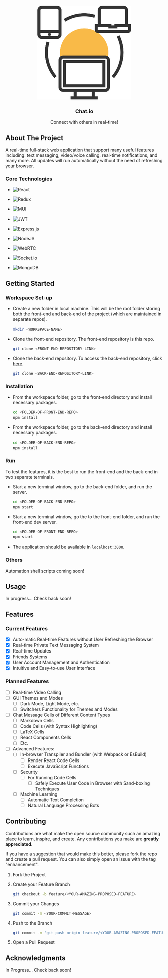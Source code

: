 <p align='center'>
	<img src="./images/network-svgrepo-com.svg" width="300px" />
</p>

<h3 align="center">
	Chat.io
</h3>

<p align="center">
	Connect with others in real-time!
</p>


## About The Project

A real-time full-stack web application that support many useful features including: text messaging, video/voice calling, real-time notifications, and many more. All updates will run automatically without the need of refreshing your browser.

### Core Technologies

- ![React](https://img.shields.io/badge/react-%2320232a.svg?style=for-the-badge&logo=react&logoColor=%2361DAFB)
  
- ![Redux](https://img.shields.io/badge/redux-%23593d88.svg?style=for-the-badge&logo=redux&logoColor=white)

- ![MUI](https://img.shields.io/badge/MUI-%230081CB.svg?style=for-the-badge&logo=mui&logoColor=white)

- ![JWT](https://img.shields.io/badge/JWT-black?style=for-the-badge&logo=JSON%20web%20tokens)

- ![Express.js](https://img.shields.io/badge/express.js-%23404d59.svg?style=for-the-badge&logo=express&logoColor=%2361DAFB)

- ![NodeJS](https://img.shields.io/badge/node.js-6DA55F?style=for-the-badge&logo=node.js&logoColor=white)

- ![WebRTC](https://a11ybadges.com/badge?logo=webrtc)

- ![Socket.io](https://img.shields.io/badge/Socket.io-black?style=for-the-badge&logo=socket.io&badgeColor=010101)

- ![MongoDB](https://img.shields.io/badge/MongoDB-%234ea94b.svg?style=for-the-badge&logo=mongodb&logoColor=white)

## Getting Started

### Workspace Set-up

- Create a new folder in local machine. This will be the root folder storing both the front-end and back-end of the project (which are maintained in separate repos).

  ```sh
  mkdir <WORKSPACE-NAME>
  ```

- Clone the front-end repository. The front-end repository is this repo.

  ```sh
  git clone <FRONT-END-REPOSITORY-LINK>
  ```

- Clone the back-end repository. To access the back-end repository, click [here](https://github.com/danielphan-dp/messanging-platform-server).

  ```sh
  git clone <BACK-END-REPOSITORY-LINK>
  ```

### Installation

- From the workspace folder, go to the front-end directory and install necessary packages.

  ```sh
  cd <FOLDER-OF-FRONT-END-REPO>
  npm install
  ```

- From the workspace folder, go to the back-end directory and install necessary packages.

  ```sh
  cd <FOLDER-OF-BACK-END-REPO>
  npm install
  ```

### Run

To test the features, it is the best to run the front-end and the back-end in two separate terminals.

- Start a new terminal window, go to the back-end folder, and run the server.

  ```sh
  cd <FOLDER-OF-BACK-END-REPO>
  npm start
  ```

- Start a new terminal window, go the to the front-end folder, and run the front-end dev server.
  
  ```sh
  cd <FOLDER-OF-FRONT-END-REPO>
  npm start
  ```

- The application should be available in `localhost:3000`.


### Others

Automation shell scripts coming soon!

## Usage

In progress... Check back soon!

## Features

### Current Features

- [x] Auto-matic Real-time Features without User Refreshing the Browser
- [x] Real-time Private Text Messaging System
- [x] Real-time Updates
- [x] Friends Systems
- [x] User Account Management and Authentication
- [x] Intuitive and Easy-to-use User Interface

### Planned Features

- [ ] Real-time Video Calling
- [ ] GUI Themes and Modes
  - [ ] Dark Mode, Light Mode, etc.
  - [ ] Switchers Functionality for Themes and Modes
- [ ] Chat Message Cells of Different Content Types
  - [ ] Markdown Cells
  - [ ] Code Cells (with Syntax Highlighting)
  - [ ] LaTeX Cells
  - [ ] React Components Cells
  - [ ] Etc.
- [ ] Advanced Features:
  - [ ] In-browser Transpiler and Bundler (with Webpack or EsBuild)
    - [ ] Render React Code Cells
    - [ ] Execute JavaScript Functions
  - [ ] Security
    - [ ] For Running Code Cells
      - [ ] Safely Execute User Code in Browser with Sand-boxing Techniques
  - [ ] Machine Learning
    - [ ] Automatic Text Completion
    - [ ] Natural Language Processing Bots

## Contributing

Contributions are what make the open source community such an amazing place to learn, inspire, and create. Any contributions you make are **greatly appreciated**.

If you have a suggestion that would make this better, please fork the repo and create a pull request. You can also simply open an issue with the tag "enhancement".

1. Fork the Project

2. Create your Feature Branch

    ```sh
    git checkout -b feature/<YOUR-AMAZING-PROPOSED-FEATURE>
    ```

3. Commit your Changes

    ```sh
    git commit -m <YOUR-COMMIT-MESSAGE>
    ```

4. Push to the Branch

    ```sh
    git commit -m 'git push origin feature/<YOUR-AMAZING-PROPOSED-FEATURE>'
    ```

5. Open a Pull Request

## Acknowledgments

In Progress... Check back soon!
